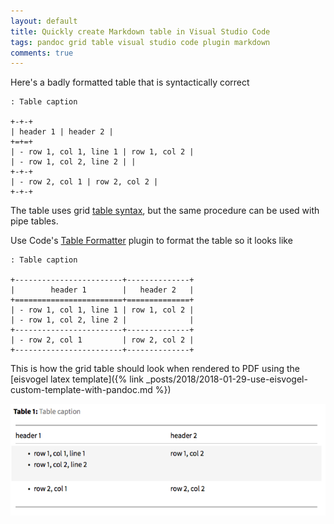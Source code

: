 ```yaml
---
layout: default
title: Quickly create Markdown table in Visual Studio Code
tags: pandoc grid table visual studio code plugin markdown
comments: true
---
```


Here's a badly formatted table that is syntactically correct

```text
: Table caption

+-+-+
| header 1 | header 2 |
+=+=+
| - row 1, col 1, line 1 | row 1, col 2 |
| - row 1, col 2, line 2 | |
+-+-+
| - row 2, col 1 | row 2, col 2 |
+-+-+
```

The table uses grid [table syntax](https://pandoc.org/MANUAL.html#tables), but the same procedure can be used with pipe tables.

Use Code's [Table Formatter](https://marketplace.visualstudio.com/items?itemName=shuworks.vscode-table-formatter) plugin to format the table so it looks like

```text
: Table caption

+------------------------+--------------+
|        header 1        |   header 2   |
+========================+==============+
| - row 1, col 1, line 1 | row 1, col 2 |
| - row 1, col 2, line 2 |              |
+------------------------+--------------+
| - row 2, col 1         | row 2, col 2 |
+------------------------+--------------+
```

This is how the grid table should look when rendered to PDF using the [eisvogel latex template]({% link _posts/2018/2018-01-29-use-eisvogel-custom-template-with-pandoc.md %})

![Grid Table rendered to PDF by Pandoc](/assets/img/pandoc-pdf-grid-table.png)

